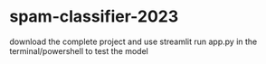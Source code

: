 # spam-classifier-2023

download the complete project and use
streamlit run app.py in the terminal/powershell
to test the model
